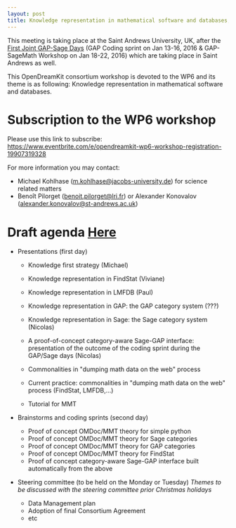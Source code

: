```yaml
---
layout: post
title: Knowledge representation in mathematical software and databases, St Andrews, St Andrews University, January the 25-26-27th of 2016
---
```


This meeting is taking place at the Saint Andrews University, UK, after the [First Joint GAP-Sage Days](http://gapdays.de/gap-sage-days2016/) (GAP Coding sprint on Jan 13-16, 2016 & GAP-SageMath Workshop on Jan 18-22, 2016) which are taking place in Saint Andrews as well.

This OpenDreamKit consortium workshop is devoted to the WP6 and its theme is as following: Knowledge representation in mathematical software and databases.

# Subscription to the WP6 workshop

Please use this link to subscribe: https://www.eventbrite.com/e/opendreamkit-wp6-workshop-registration-19907319328

For more information you may contact:
  - Michael Kohlhase (m.kohlhase@jacobs-university.de) for science related matters 
  - Benoît Pilorget (benoit.pilorget@lri.fr)  or Alexander Konovalov (alexander.konovalov@st-andrews.ac.uk) 


# Draft agenda [Here](https://github.com/OpenDreamKit/OpenDreamKit.github.io/commit/aceb966a6a9e74c74d328acd138bfa2a2c6b38e8#commitcomment-14848042)

- Presentations (first day)

  - Knowledge first strategy (Michael)

  - Knowledge representation in FindStat (Viviane)
  - Knowledge representation in LMFDB (Paul)
  - Knowledge representation in GAP: the GAP category system (???)
  - Knowledge representation in Sage: the Sage category system (Nicolas)
  - A proof-of-concept category-aware Sage-GAP interface: presentation of the outcome of the coding sprint during the GAP/Sage days (Nicolas)
  - Commonalities in "dumping math data on the web" process
  - Current practice: commonalities in "dumping math data on the web" process (FindStat, LMFDB,...)

  - Tutorial for MMT
  
- Brainstorms and coding sprints (second day)

  - Proof of concept OMDoc/MMT theory for simple python
  - Proof of concept OMDoc/MMT theory for Sage categories
  - Proof of concept OMDoc/MMT theory for GAP categories
  - Proof of concept OMDoc/MMT theory for FindStat
  - Proof of concept category-aware Sage-GAP interface built automatically from the above
  
- Steering committee (to be held on the Monday or Tuesday) *Themes to be discussed with the steering committee prior Christmas holidays*

  - Data Management plan
  - Adoption of final Consortium Agreement
  - etc





